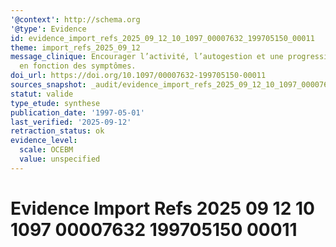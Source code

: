 ```yaml
---
'@context': http://schema.org
'@type': Evidence
id: evidence_import_refs_2025_09_12_10_1097_00007632_199705150_00011
theme: import_refs_2025_09_12
message_clinique: Encourager l’activité, l’autogestion et une progression graduée
  en fonction des symptômes.
doi_url: https://doi.org/10.1097/00007632-199705150-00011
sources_snapshot: _audit/evidence_import_refs_2025_09_12_10_1097_00007632_199705150_00011.json
statut: valide
type_etude: synthese
publication_date: '1997-05-01'
last_verified: '2025-09-12'
retraction_status: ok
evidence_level:
  scale: OCEBM
  value: unspecified
---
```

# Evidence Import Refs 2025 09 12 10 1097 00007632 199705150 00011

